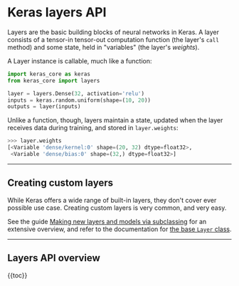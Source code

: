 # Keras layers API

Layers are the basic building blocks of neural networks in Keras.
A layer consists of a tensor-in tensor-out computation function (the layer's `call` method)
and some state, held in "variables" (the layer's *weights*).

A Layer instance is callable, much like a function:

```python
import keras_core as keras
from keras_core import layers

layer = layers.Dense(32, activation='relu')
inputs = keras.random.uniform(shape=(10, 20))
outputs = layer(inputs)
```

Unlike a function, though, layers maintain a state, updated when the layer receives data
during training, and stored in `layer.weights`:

```python
>>> layer.weights
[<Variable 'dense/kernel:0' shape=(20, 32) dtype=float32>,
 <Variable 'dense/bias:0' shape=(32,) dtype=float32>]
```

---

## Creating custom layers

While Keras offers a wide range of built-in layers, they don't cover
ever possible use case. Creating custom layers is very common, and very easy.

See the guide
[Making new layers and models via subclassing](/keras_core/guides/making_new_layers_and_models_via_subclassing)
for an extensive overview, and refer to the documentation for [the base `Layer` class](base_layer).

---

## Layers API overview

{{toc}}
